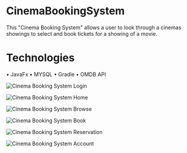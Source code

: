 # CinemaBookingSystem
This "Cinema Booking System" allows a user to look through a cinemas showings to select and book tickets for a showing of a movie.

# Technologies
  • JavaFx
  • MYSQL
  • Gradle
  • OMDB API
  
![Cinema Booking System Login](https://user-images.githubusercontent.com/80653191/157412623-bfe5fd0a-8977-462c-884b-c15ab5933060.png)

![Cinema Booking System Home](https://user-images.githubusercontent.com/80653191/157412773-d850706f-15ce-4f23-9291-3ee9a9a7a198.png)

![Cinema Booking System Browse](https://user-images.githubusercontent.com/80653191/157412672-6c9acdd8-f8ee-4299-8994-b6f2aea3ee07.png)

![Cinema Booking System Book](https://user-images.githubusercontent.com/80653191/157412837-3920126d-5f41-4399-88a2-069250c9c4f4.png)

![Cinema Booking System Reservation](https://user-images.githubusercontent.com/80653191/157412867-384bea35-19c6-4b8e-939b-d75e502c2ad0.png)

![Cinema Booking System Account](https://user-images.githubusercontent.com/80653191/157412890-e4e5d70d-ad3d-4b87-8f66-bf8390e3d7cf.png)

